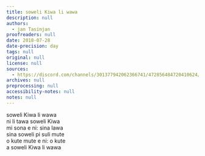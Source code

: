 ```yaml
---
title: soweli Kiwa li wawa
description: null
authors:
  - jan Tasinjan
proofreaders: null
date: 2018-07-28
date-precision: day
tags: null
original: null
license: null
sources:
  - https://discord.com/channels/301377942062366741/472856484720410624/472856713003925505
archives: null
preprocessing: null
accessibility-notes: null
notes: null
---
```


soweli Kiwa li wawa  \
ni li tawa soweli Kiwa  \
mi sona e ni: sina lawa  \
sina soweli pi suli mute  \
o kute mute e ni: o kute  \
a soweli Kiwa li wawa
